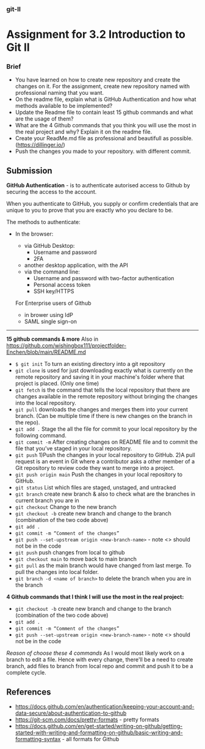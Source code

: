 ### git-II

# Assignment for 3.2 Introduction to Git II

### Brief
- You have learned on how to create new repository and create the changes on it. For the assignment, create new repository named with professional naming that you want.
- On the readme file, explain what is GitHub Authentication and how what methods available to be implemented?
- Update the Readme file to contain least 15 github commands and what are the usage of them?
- What are the 4 Github commands that you think you will use the most in the real project and why? Explain it on the readme file.
- Create your ReadMe.md file as professional and beautifull as possible. (https://dillinger.io/)
- Push the changes you made to your repository. with different commit.

## Submission
**GitHub Authentication** - is to authenticate autorised access to Github by securing the access to the account.

When you authenticate to GitHub, you supply or confirm credentials that are unique to you to prove that you are exactly who you declare to be.

The methods to authenticate:
- In the browser:
    - via GitHub Desktop:
         - Username and password
         - 2FA
    - another desktop application, with the API
    - via the command line:
         - Username and password with two-factor authentication
         - Personal access token
         - SSH key/HTTPS
     
  For Enterprise users of Github
  - in brower using IdP
  - SAML single sign-on
 
____________

**15 github commands & more** Also in https://github.com/wishingbox111/projectfolder-Enchen/blob/main/README.md


- `$ git init` To turn an existing directory into a git repository
- `git clone` is used for just downloading exactly what is currently on the remote repository and saving it in your machine's folder where that project is placed. (Only one time) 
- `git fetch` is the command that tells the local repository that there are changes available in the remote repository without bringing the changes into the local repository.
- `git pull` downloads the changes and merges them into your current branch. (Can be multiple time if there is new changes on the branch in the repo). 
- `git add .` Stage the all the file for commit to your local repository by the following command.
- `git commit -m` After creating changes on README file and to commit the file that you’ve staged in your local repository.
- `git push`  1)Push the changes in your local repository to GitHub.
              2)A pull request is an event in Git where a contributor asks a other member of a Git repository to review code they want to merge into a project.
- `git push origin main` 	Push the changes in your local repository to GitHub.
- `git status` List which files are staged, unstaged, and untracked
- `git branch` create new branch & also to check what are the branches in current branch you are in 
- `git checkout` Change to the new branch 
- `git checkout -b` create new branch and change to the branch (combination of the two code above)
- `git add .`
- `git commit -m “Comment of the changes”`
- `git push --set-upstream origin <new-branch-name>` - note <> should not be in the code
- `git push` push changes from local to github
- `git checkout main` to move back to main branch
- `git pull` as the main branch would have changed from last merge. To pull the changes into local folder.
- `git branch -d <name of branch>` to delete the branch when you are in the branch


**4 Github commands that I think I will use the most in the real project:**
- `git checkout -b` create new branch and change to the branch (combination of the two code above)
- `git add .`
- `git commit -m “Comment of the changes”`
- `git push --set-upstream origin <new-branch-name>` - note <> should not be in the code
  
*Reason of choose these 4 commands*
     As I would most likely work on a branch to edit a file. Hence with every change, there'll be a need to create branch, add files to branch from local repo and commit and push it to be a complete cycle. 


## References
- https://docs.github.com/en/authentication/keeping-your-account-and-data-secure/about-authentication-to-github
- https://git-scm.com/docs/pretty-formats - pretty formats
- https://docs.github.com/en/get-started/writing-on-github/getting-started-with-writing-and-formatting-on-github/basic-writing-and-formatting-syntax - all formats for Github
